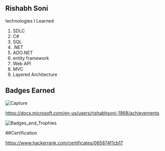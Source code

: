 ## Rishabh Soni 
technologies I Learned

1. SDLC
2. C#
3. SQL
4. .NET
5. ADO.NET
6. entity framework
7. Web API
8. MVC
9. Layered Architecture

## Badges Earned

![Capture](https://user-images.githubusercontent.com/78849691/111938939-0f194d80-8af1-11eb-98aa-1c6867392135.JPG)

https://docs.microsoft.com/en-us/users/rishabhsoni-1968/achievements

![Badges_and_Trophies](https://user-images.githubusercontent.com/78849691/111939361-15f49000-8af2-11eb-913a-7bbb5ff89d38.JPG)

##Certification

https://www.hackerrank.com/certificates/065874f1cb17
